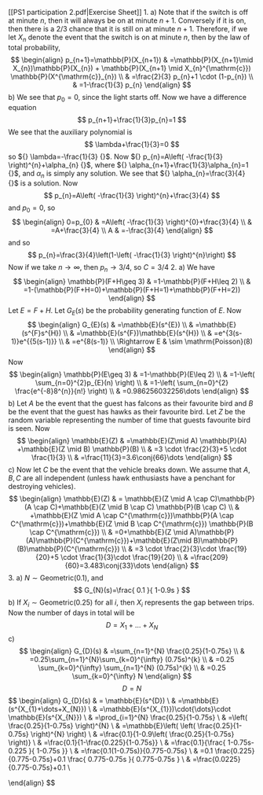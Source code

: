 [[PS1 participation 2.pdf|Exercise Sheet]]
1. 
a)
Note that if the switch is off at minute $n$, then it will always be on at minute $n+1 {}$. Conversely if it is on, then there is a ${} 2/3 {}$ chance that it is still on at minute $n+1 {}$. Therefore, if we let ${} X_{n} {}$ denote the event that the switch is on at minute ${} n {}$, then by the law of total probability, 
$$
\begin{align}
 p_{n+1}=\mathbb{P}(X_{n+1}) & =\mathbb{P}(X_{n+1}\mid X_{n})\mathbb{P}(X_{n}) + \mathbb{P}(X_{n+1} \mid X_{n}^{\mathrm{c}}) \mathbb{P}(X^{\mathrm{c}}_{n})   \\
 & =\frac{2}{3} p_{n}+1 \cdot  (1-p_{n}) \\
 & =1-\frac{1}{3} p_{n}
 \end{align}
$$
b)
We see that ${} p_{0}=0 {}$, since the light starts off. Now we have a difference equation
$$
p_{n+1}+\frac{1}{3}p_{n}=1
$$
We see that the auxiliary polynomial is
$$
\lambda+\frac{1}{3}=0
$$
so ${} \lambda=-\frac{1}{3} {}$. Now ${} p_{n}=A\left( -\frac{1}{3} \right)^{n}+\alpha_{n} {}$, where ${} \alpha_{n+1}+\frac{1}{3}\alpha_{n}=1 {}$, and ${} \alpha_{n} {}$ is simply any solution. We see that ${} \alpha_{n}=\frac{3}{4} {}$ is a solution. Now
$$
p_{n}=A\left( -\frac{1}{3} \right)^{n}+\frac{3}{4}
$$
and ${} p_{0}=0 {}$, so 
$$
\begin{align}
 0=p_{0} & =A\left( -\frac{1}{3} \right)^{0}+\frac{3}{4}   \\
 & =A+\frac{3}{4} \\
	A & =-\frac{3}{4}
 \end{align}
$$
and so 
$$
p_{n}=\frac{3}{4}\left(1-\left( -\frac{1}{3} \right)^{n}\right)
$$
Now if we take ${} n\to{}\infty {}$, then ${} p_{n}\to{}3/4 {}$, so ${} C=3/4 {}$
2. 
a)
We have 
$$
\begin{align}
 \mathbb{P}(F+H\geq 3) & =1-\mathbb{P}(F+H\leq 2)  \\
  & =1-(\mathbb{P}(F+H=0)+\mathbb{P}(F+H=1)+\mathbb{P}(F+H=2))   
 \end{align}
$$
Let $E=F+H {}$. Let ${} G_{E}(s) {}$ be the probability generating function of $E$. Now
$$
\begin{align}
 G_{E}(s) & =\mathbb{E}(s^{E})   \\
 & =\mathbb{E}(s^{F}s^{H}) \\
 & =\mathbb{E}(s^{F})\mathbb{E}(s^{H}) \\
 & =e^{3(s-1)}e^{{5(s-1)}} \\
 & =e^{8(s-1)} \\
\Rightarrow E & \sim \mathrm{Poisson}(8)
 \end{align}
$$
Now
$$
\begin{align}
 \mathbb{P}(E\geq 3)  & =1-\mathbb{P}(E\leq 2) \\
 & =1-\left( \sum_{n=0}^{2}p_{E}(n) \right) \\
 & =1-\left( \sum_{n=0}^{2} \frac{e^{-8}8^{n}}{n!}  \right)  \\
 & =0.986256032256\dots
 \end{align}
$$
b)
Let $A {}$ be the event that the guest has falcons as their favourite bird and ${} B$ be the event that the guest has hawks as their favourite bird. Let $Z$ be the random variable representing the number of time that guests favourite bird is seen. Now
$$
\begin{align}
 \mathbb{E}(Z) & =\mathbb{E}(Z\mid A) \mathbb{P}(A) +\mathbb{E}(Z \mid B) \mathbb{P}(B)   \\
 & =3 \cdot  \frac{2}{3}+5 \cdot  \frac{1}{3} \\
 & =\frac{11}{3}=3.6\conj{66}\dots
 \end{align}
$$
c)
Now let $C {}$ be the event that the vehicle breaks down. We assume that ${} A,\, B,\, C {}$ are all independent (unless hawk enthusiasts have a penchant for destroying vehicles).
$$
\begin{align}
 \mathbb{E}(Z)  & = \mathbb{E}(Z \mid A \cap C)\mathbb{P}(A \cap C)+\mathbb{E}(Z \mid B \cap C) \mathbb{P}(B \cap C) \\
 & +\mathbb{E}(Z \mid A \cap C^{\mathrm{c}})\mathbb{P}(A \cap C^{\mathrm{c}})+\mathbb{E}(Z \mid B \cap C^{\mathrm{c}}) \mathbb{P}(B \cap C^{\mathrm{c}}) \\
 & =0+\mathbb{E}(Z \mid A)\mathbb{P}(A)\mathbb{P}(C^{\mathrm{c}})+\mathbb{E}(Z\mid B)\mathbb{P}(B)\mathbb{P}(C^{\mathrm{c}}) \\
 & =3 \cdot \frac{2}{3}\cdot  \frac{19}{20}+5 \cdot  \frac{1}{3}\cdot \frac{19}{20} \\
 & =\frac{209}{60}=3.483\conj{33}\dots
 \end{align}
$$
3. 
a)
${} N\sim \mathrm{Geometric}(0.1) {}$, and 
$$
G_{N}(s)=\frac{ 0.1 }{ 1-0.9s }
$$
b)
If ${} X_{i}\sim\mathrm{Geometric}(0.25) {}$ for all ${} i {}$, then ${} X_{i} {}$ represents the gap between trips. Now the number of days in total will be
$$
D=X_{1}+\dots+X_{N}
$$
c)
$$
\begin{align}
 G_{D}(s) & =\sum_{n=1}^{N} \frac{0.25}{1-0.75s}   \\
 & =0.25\sum_{n=1}^{N}\sum_{k=0}^{\infty} (0.75s)^{k} \\
 & =0.25 \sum_{k=0}^{\infty} \sum_{n=1}^{N} (0.75s)^{k} \\
 & =0.25 \sum_{k=0}^{\infty} N
 \end{align}
$$
$$
D=N
$$
$$
\begin{align}
 G_{D}(s) & = \mathbb{E}(s^{D})   \\
 & =\mathbb{E}(s^{X_{1}+\dots+X_{N}}) \\
 & =\mathbb{E}(s^{X_{1}})\cdot{\dots}\cdot \mathbb{E}(s^{X_{N}}) \\
 & =\prod_{i=1}^{N} \frac{0.25}{1-0.75s} \\
  & =\left( \frac{0.25}{1-0.75s} \right)^{N} \\
 & =\mathbb{E}\left( \left( \frac{0.25}{1-0.75s} \right)^{N} \right) \\
 & =\frac{0.1}{1-0.9\left( \frac{0.25}{1-0.75s} \right)} \\
 & =\frac{0.1}{1-\frac{0.225}{1-0.75s}} \\
 & =\frac{0.1}{\frac{ 1-0.75s-0.225 }{ 1-0.75s }} \\
 & =\frac{0.1(1-0.75s)}{0.775-0.75s} \\
 & =0.1 \frac{0.225}{0.775-0.75s}+0.1 \frac{ 0.775-0.75s }{ 0.775-0.75s }  \\
 & =\frac{0.0225}{0.775-0.75s}+0.1 \\

 \end{align}
$$